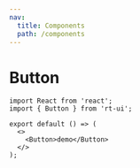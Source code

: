 ```yaml
---
nav:
  title: Components
  path: /components
---
```


# Button

```tsx
import React from 'react';
import { Button } from 'rt-ui';

export default () => (
  <>
    <Button>demo</Button>
  </>
);
```
